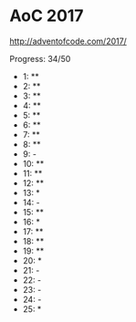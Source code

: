 AoC 2017
====

http://adventofcode.com/2017/


Progress: 34/50

- 1:      **
- 2:      **
- 3:      **
- 4:      **
- 5:      **
- 6:      **
- 7:      **
- 8:      **
- 9:      -
- 10:     **
- 11:     **
- 12:     **
- 13:     *
- 14:     -
- 15:     **
- 16:     *
- 17:     **
- 18:     **
- 19:     **
- 20:     *
- 21:     -
- 22:     -
- 23:     -
- 24:     -
- 25:     *